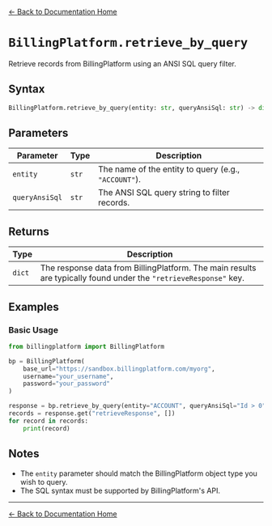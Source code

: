[← Back to Documentation Home](README.md)

# `BillingPlatform.retrieve_by_query`

Retrieve records from BillingPlatform using an ANSI SQL query filter.

## Syntax

```python
BillingPlatform.retrieve_by_query(entity: str, queryAnsiSql: str) -> dict
```

## Parameters

| Parameter      | Type   | Description                                                        |
|----------------|--------|--------------------------------------------------------------------|
| `entity`       | `str`  | The name of the entity to query (e.g., `"ACCOUNT"`).               |
| `queryAnsiSql` | `str`  | The ANSI SQL query string to filter records.                       |

## Returns

| Type   | Description |
|--------|-------------|
| `dict` | The response data from BillingPlatform. The main results are typically found under the `"retrieveResponse"` key. |

## Examples

### Basic Usage

```python
from billingplatform import BillingPlatform

bp = BillingPlatform(
    base_url="https://sandbox.billingplatform.com/myorg",
    username="your_username",
    password="your_password"
)

response = bp.retrieve_by_query(entity="ACCOUNT", queryAnsiSql="Id > 0")
records = response.get("retrieveResponse", [])
for record in records:
    print(record)
```

## Notes

- The `entity` parameter should match the BillingPlatform object type you wish to query.
- The SQL syntax must be supported by BillingPlatform's API.

---

[← Back to Documentation Home](README.md)